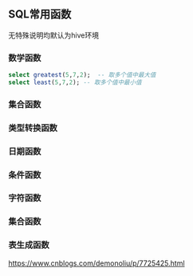 ## SQL常用函数
无特殊说明均默认为hive环境
### 数学函数
```sql
select greatest(5,7,2);  -- 取多个值中最大值
select least(5,7,2); -- 取多个值中最小值
```
### 集合函数

### 类型转换函数

### 日期函数

### 条件函数 

### 字符函数 


### 集合函数

### 表生成函数


https://www.cnblogs.com/demonoliu/p/7725425.html